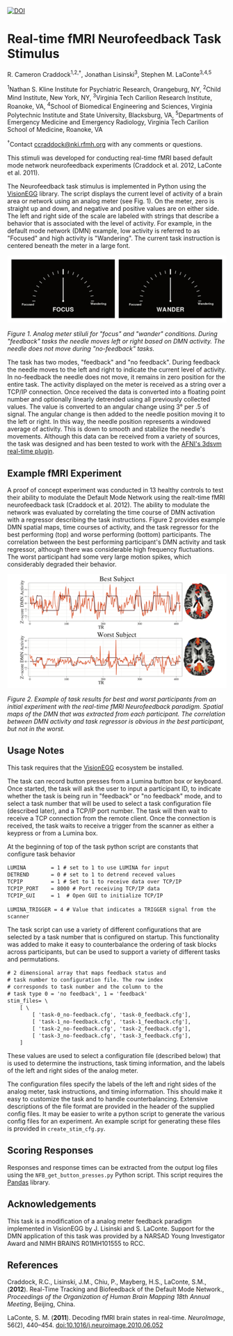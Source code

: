 [![DOI](https://zenodo.org/badge/9342/OpenCogLabRepository/RTfMRI-neurofeedback.svg)](https://zenodo.org/badge/latestdoi/9342/OpenCogLabRepository/RTfMRI-neurofeedback)

# Real-time fMRI Neurofeedback Task Stimulus

R. Cameron Craddock<sup>1,2,†</sup>, Jonathan Lisinski<sup>3</sup>, Stephen M. LaConte<sup>3,4,5</sup>

<sup>1</sup>Nathan S. Kline Institute for Psychiatric Research, Orangeburg, NY, <sup>2</sup>Child Mind Institute, New York, NY, <sup>3</sup>Virginia Tech Carilion Research Institute, Roanoke, VA, <sup>4</sup>School of Biomedical Engineering and Sciences, Virginia Polytechnic Institute and State University, Blacksburg, VA, <sup>5</sup>Departments of Emergency Medicine and Emergency Radiology, Virginia Tech Carilion School of Medicine, Roanoke, VA

<sup>†</sup>Contact [ccraddock@nki.rfmh.org](mailto:ccraddock@nki.rfmh.org) with any comments or questions.

This stimuli was developed for conducting real-time fMRI based default mode network neurofeedback experiments (Craddock et al. 2012, LaConte et al. 2011).

The Neurofeedback task stimulus is implemented in Python using the [VisionEGG](http://visionegg.org/) library. The script displays the current level of activity of a brain area or network using an analog meter (see Fig. 1). On the meter, zero is straight up and down, and negative and positive values are on either side. The left and right side of the scale are labeled with strings that describe a behavior that is associated with the level of activity. For example, in the default mode network (DMN) example, low activity is referred to as "Focused" and high activity is "Wandering". The current task instruction is centered beneath the meter in a large font.

![Fig. 1 Example of stimuli.](analog_meter.png?raw=true "Fig. 1 Example of analog meter.")

*Figure 1. Analog meter stiluli for "focus" and "wander" conditions. During "feedback" tasks the needle moves left or right based on DMN activity. The needle does not move during "no-feedback" tasks.*

The task has two modes, "feedback" and "no feedback". During feedback the needle moves to the left and right to indicate the current level of activity. In no-feedback the needle does not move, it remains in zero position for the entire task. The activity displayed on the meter is received as a string over a TCP/IP connection. Once received the data is converted into a floating point number and optionally linearly detrended using all previously collected values. The value is converted to an angular change using 3° per .5 of signal. The angular change is then added to the needle position moving it to the left or right. In this way, the needle position represents a windowed average of activity. This is down to smooth and stabilize the needle's movements. Although this data can be received from a variety of sources, the task was designed and has been tested to work with the [AFNI's 3dsvm real-time plugin](http://lacontelab.org/3dsvm.htm).

## Example fMRI Experiment

A proof of concept experiment was conducted in 13 healthy controls to test their ability to modulate the Default Mode Network using the realt-time fMRI neurofeedback task (Craddock et al. 2012). The ability to modulate the network was evaluated by correlating the time course of DMN activation with a regressor describing the task instructions. Figure 2 provides example DMN spatial maps, time courses of activity, and the task regressor for the best performing (top) and worse performing (bottom) participants. The correlation between the best performing participant's DMN activity and task regressor, although there was considerable high frequency fluctuations. The worst participant had some very large motion spikes, which considerably degraded their behavior.

![Fig. 2 Example of task results for best and worst participants from an initial experiment with the real-time fMRI Neurofeedback paradigm.](CCD_best_worst.png?raw=true "Example of task results for best and worst participants from an initial experiment with the real-time fMRI Neurofeedback paradigm.")

*Figure 2. Example of task results for best and worst participants from an initial experiment with the real-time fMRI Neurofeedback paradigm. Spatial maps of the DMN that was extracted from each participant. The correlation between DMN activity and task regressor is obvious in the best participant, but not in the worst.*

## Usage Notes
This task requires that the [VisionEGG](http://visionegg.org/) ecosystem be installed.

The task can record button presses from a Lumina button box or keyboard. Once started, the task will ask the user to input a participant ID, to indicate whether the task is being run in "feedback" or "no feedback" mode, and to select a task number that will be used to select a task configuration file (described later), and a TCP/IP port number. The task will then wait to receive a TCP connection from the remote client. Once the connection is received, the task waits to receive a trigger from the scanner as either a keypress or from a Lumina box.

At the beginning of top of the task python script are constants that configure task behavior

    LUMINA        = 1 # set to 1 to use LUMINA for input
    DETREND       = 0 # set to 1 to detrend receved values
    TCPIP         = 1 # Set to 1 to receive data over TCP/IP
    TCPIP_PORT    = 8000 # Port receiving TCP/IP data
    TCPIP_GUI     = 1  # Open GUI to initialize TCP/IP

    LUMINA_TRIGGER = 4 # Value that indicates a TRIGGER signal from the scanner

The task script can use a variety of different configurations that are selected by a task number that is configured on startup. This functionality was added to make it easy to counterbalance the ordering of task blocks across participants, but can be used to support a variety of different tasks and permutations.


    # 2 dimensional array that maps feedback status and
    # task number to configuration file. The row index
    # corresponds to task number and the column to the
    # task type 0 = 'no feedback', 1 = 'feedback'
    stim_files= \
        [ \
            [ 'task-0_no-feedback.cfg', 'task-0_feedback.cfg'],
            [ 'task-1_no-feedback.cfg', 'task-1_feedback.cfg'],
            [ 'task-2_no-feedback.cfg', 'task-2_feedback.cfg'],
            [ 'task-3_no-feedback.cfg', 'task-3_feedback.cfg'],
        ]

These values are used to select a configuration file (described below) that is used to determine the instructions, task timing information, and the labels of the left and right sides of the analog meter.

The configuration files specify the labels of the left and right sides of the analog meter, task instructions, and timing information. This should make it easy to customize the task and to handle counterbalancing. Extensive descriptions of the file format are provided in the header of the supplied config files. It may be easier to write a python script to generate the various config files for an experiment. An example script for generating these files is provided in ```create_stim_cfg.py```.

## Scoring Responses
Responses and response times can be extracted from the output log files using the ```NFB_get_button_presses.py``` Python script. This script requires the [Pandas](http://pandas.pydata.org/) library.

## Acknowledgements
This task is a modification of a analog meter feedback paradigm implemented in VisionEGG by J. Lisinski and S. LaConte. Support for the DMN application of this task was provided by a NARSAD Young Investigator Award and NIMH BRAINS R01MH101555 to RCC.

## References 

Craddock, R.C., Lisinski, J.M., Chiu, P., Mayberg, H.S., LaConte, S.M., (**2012**). Real-Time Tracking and Biofeedback of the Default Mode Network., *Proceedings of the Organization of Human Brain Mapping 18th Annual Meeting*, Beijing, China.

LaConte, S. M. (**2011**). Decoding fMRI brain states in real-time. *NeuroImage*, 56(2), 440–454. [doi:10.1016/j.neuroimage.2010.06.052](http://dx.doi.org/10.1016/j.neuroimage.2010.06.052)

